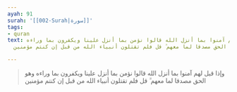 ```yaml
---
ayah: 91
surah: '[[002-Surah|سورة]]'
tags:
- quran
text: وإذا قيل لهم آمنوا بما أنزل الله قالوا نؤمن بما أنزل علينا ويكفرون بما وراءه
  وهو الحق مصدقا لما معهم ۗ قل فلم تقتلون أنبياء الله من قبل إن كنتم مؤمنين

---
```

> وإذا قيل لهم آمنوا بما أنزل الله قالوا نؤمن بما أنزل علينا ويكفرون بما وراءه وهو الحق مصدقا لما معهم ۗ قل فلم تقتلون أنبياء الله من قبل إن كنتم مؤمنين

